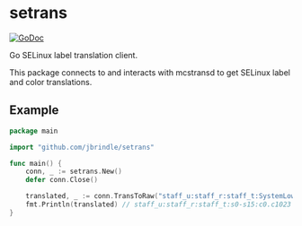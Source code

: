 # setrans

[![GoDoc](https://godoc.org/github.com/jbrindle/setrans?status.svg)](https://godoc.org/github.com/jbrindle/setrans)

Go SELinux label translation client.

This package connects to and interacts with mcstransd to get SELinux label and color translations.

## Example

```go
package main

import "github.com/jbrindle/setrans"

func main() {
    conn, _ := setrans.New()
    defer conn.Close()

    translated, _ := conn.TransToRaw("staff_u:staff_r:staff_t:SystemLow-SystemHigh")
    fmt.Println(translated) // staff_u:staff_r:staff_t:s0-s15:c0.c1023
}
```